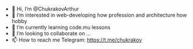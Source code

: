 - 👋 Hi, I’m @ChukrakovArthur
- 👀 I’m interested in web-developing how profession and architecture how hobby
- 🌱 I’m currently learning code.mu lessons
- 💞️ I’m looking to collaborate on ...
- 📫 How to reach me Telegram: https://t.me/chukrakov

<!---
ChukrakovArthur/ChukrakovArthur is a ✨ special ✨ repository because its `README.md` (this file) appears on your GitHub profile.
You can click the Preview link to take a look at your changes.
--->
